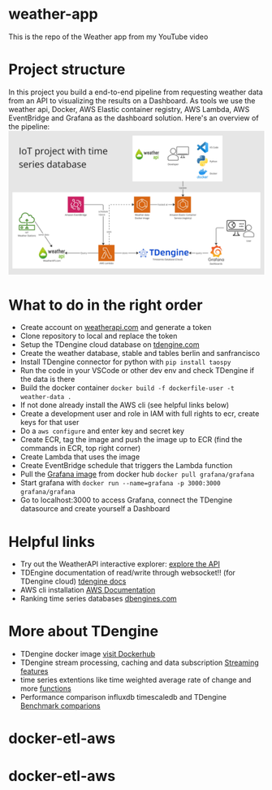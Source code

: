 # weather-app
This is the repo of the Weather app from my YouTube video

# Project structure
In this project you build a end-to-end pipeline from requesting weather data from an API to visualizing the results on a Dashboard.
As tools we use the weather api, Docker, AWS Elastic container registry, AWS Lambda, AWS EventBridge and Grafana as the dashboard solution.
Here's an overview of the pipeline:
![Project setup image](/assets/project-structure.png)

# What to do in the right order
- Create account on [weatherapi.com](https://www.weatherapi.com) and generate a token
- Clone repository to local and replace the token
- Setup the TDengine cloud database on [tdengine.com](https://cloud.tdengine.com/login)
- Create the weather database, stable and tables berlin and sanfrancisco
- Install TDengine connector for python with `pip install taospy`
- Run the code in your VSCode or other dev env and check TDengine if the data is there
- Build the docker container `docker build -f dockerfile-user -t weather-data .`
- If not done already install the AWS cli (see helpful links below)
- Create a development user and role in IAM with full rights to ecr, create keys for that user
- Do a `aws configure` and enter key and secret key
- Create ECR, tag the image and push the image up to ECR (find the commands in ECR, top right corner)
- Create Lambda that uses the image
- Create EventBridge schedule that triggers the Lambda function
- Pull the [Grafana image](https://hub.docker.com/r/grafana/grafana) from docker hub `docker pull grafana/grafana`
- Start grafana with `docker run --name=grafana -p 3000:3000 grafana/grafana`
- Go to localhost:3000 to access Grafana, connect the TDengine datasource and create yourself a Dashboard


# Helpful links
- Try out the WeatherAPI interactive explorer: [explore the API](https://www.weatherapi.com/api-explorer.aspx)
- TDEngine documentation of read/write through websocket!! (for TDengine cloud) [tdengine docs](https://docs.tdengine.com/reference/connector/python/)
- AWS cli installation [AWS Documentation](https://docs.aws.amazon.com/cli/latest/userguide/getting-started-install.html)
- Ranking time series databases [dbengines.com](https://db-engines.com/en/ranking_trend/time+series+dbms)

# More about TDengine
- TDengine docker image [visit Dockerhub](https://hub.docker.com/r/tdengine/tdengine)
- TDengine stream processing, caching and data subscription [Streaming features](https://tdengine.com/tdengine/simplified-time-series-data-solution/)
- time series extentions like time weighted average rate of change and more [functions](https://docs.tdengine.com/taos-sql/function/#time-series-extensions)
- Performance comparison influxdb timescaledb and TDengine [Benchmark comparions](https://tdengine.com/devops-performance-comparison-influxdb-and-timescaledb-vs-tdengine/)
# docker-etl-aws
# docker-etl-aws
